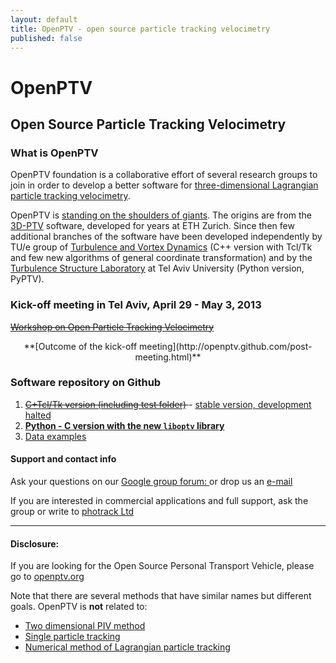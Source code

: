 ```yaml
---
layout: default
title: OpenPTV - open source particle tracking velocimetry
published: false
---
```


# OpenPTV  

## Open Source Particle Tracking Velocimetry

### What is OpenPTV
OpenPTV foundation is a collaborative effort of several research groups to join in order to develop a better software for [three-dimensional Lagrangian particle tracking velocimetry](http://en.wikipedia.org/wiki/Particle_tracking_velocimetry). 


OpenPTV is [standing on the shoulders of giants](http://en.wikipedia.org/wiki/Standing_on_the_shoulders_of_giants). 
The origins are from the [3D-PTV](http://3dptv.github.com) software, developed for years at ETH Zurich. Since then few additional branches of the software have been developed independently by TU/e group of [Turbulence and Vortex Dynamics](http://www.tue.nl/en/university/departments/applied-physics/research/transport-physics/turbulence-and-vortex-dynamics-wdy/) (C++ version with Tcl/Tk and few new algorithms of general coordinate transformation) and by the [Turbulence Structure Laboratory](http://www.eng.tau.ac.il/turbulencelab) at Tel Aviv University (Python version, PyPTV). 


### Kick-off meeting in Tel Aviv, April 29 - May 3, 2013
<del>[Workshop on Open Particle Tracking Velocimetry](http://openptv.github.com/cost-meeting-tel-aviv.html)</del>
<center>
**[Outcome of the kick-off meeting](http://openptv.github.com/post-meeting.html)**
</center>



### Software repository on Github 

1. <del> [C+Tcl/Tk version (including test folder)](http://github.com/OpenPTV/C-TclTk) </del> - [stable version, development halted](http://openptv.github.com/post-meeting.html) 
2. **[Python - C version with the new `liboptv` library](http://github.com/alexlib/openptv-python)**  
3. [Data examples](http://github.com/OpenPTV/examples)  





#### Support and contact info

Ask your questions on our [Google group forum: ](https://groups.google.com/forum/#!forum/openptv) or drop us an [e-mail](openptv@gmail.com)

If you are interested in commercial applications and full support, ask the group or write to [photrack Ltd](http://www.photrack.ch)

-----

#### Disclosure:

If you are looking for the Open Source Personal Transport Vehicle, please go to [openptv.org](http://www.openptv.org)

Note that there are several methods that have similar names but different goals. OpenPTV is **not** related to:  

* [Two dimensional PIV method](http://en.wikipedia.org/wiki/Particle_tracking_velocimetry)  
*  [Single particle tracking](http://en.wikipedia.org/wiki/Single_particle_tracking)  
*  [Numerical method of Lagrangian particle tracking](http://en.wikipedia.org/wiki/Lagrangian_particle_tracking)